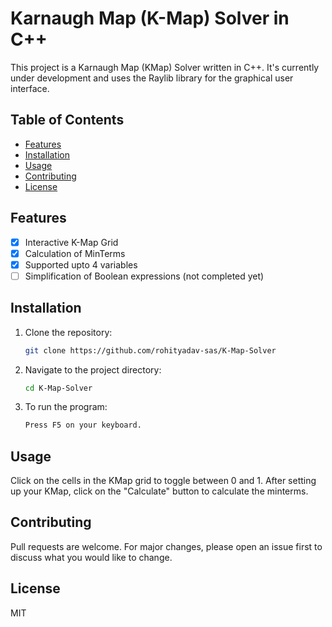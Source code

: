 # Karnaugh Map (K-Map) Solver in C++
This project is a Karnaugh Map (KMap) Solver written in C++. It's currently under development and uses the Raylib library for the graphical user interface.

## Table of Contents
- [Features](#features)
- [Installation](#installation)
- [Usage](#usage)
- [Contributing](#contributing)
- [License](#license)

## Features
- [x] Interactive K-Map Grid
- [x] Calculation of MinTerms
- [x] Supported upto 4 variables
- [ ] Simplification of Boolean expressions (not completed yet)

## Installation

1. Clone the repository:
   ```bash
   git clone https://github.com/rohityadav-sas/K-Map-Solver
2. Navigate to the project directory:
   ```bash
   cd K-Map-Solver
4. To run the program:
   ```bash
   Press F5 on your keyboard.
   
## Usage
Click on the cells in the KMap grid to toggle between 0 and 1. After setting up your KMap, click on the "Calculate" button to calculate the minterms.

## Contributing
Pull requests are welcome. For major changes, please open an issue first to discuss what you would like to change.

## License
MIT